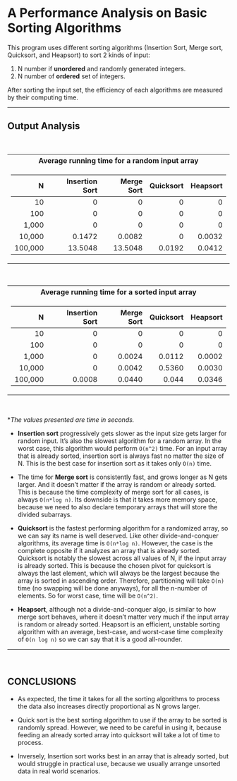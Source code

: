 # A Performance Analysis on Basic Sorting Algorithms
This program uses different sorting algorithms (Insertion Sort, Merge sort, Quicksort, and Heapsort) to  sort 2 kinds of input:
1. N number if **unordered** and randomly generated integers. 
2. N number of **ordered** set of integers.

After sorting the input set, the efficiency of each algorithms are measured by their computing time.

---

## **Output Analysis**
<br>
<table>
<tr><th> <b>Average running time for a random input array</b> </th></tr>
<tr><td>

| N | Insertion Sort | Merge Sort | Quicksort | Heapsort | 
|--:|--:|--:|--:|--:|
| 10 | 0 | 0 | 0 | 0 |
| 100 | 0 | 0 | 0 | 0 |
| 1,000 | 0 | 0 | 0 | 0 |
| 10,000 | 0.1472  | 0.0082 | 0 | 0.0032 |
| 100,000 | 13.5048 | 13.5048 | 0.0192 | 0.0412 |

</td></tr>
</table><br>


<table>
<tr><th> <b>Average running time for a sorted input array</b> </th></tr>
<tr><td>

| N | Insertion Sort | Merge Sort | Quicksort | Heapsort | 
|--:|--:|--:|--:|--:|
| 10 | 0 | 0 | 0 | 0 |
| 100 | 0 | 0 | 0 | 0 |
| 1,000 | 0 | 0.0024 | 0.0112 | 0.0002 |
| 10,000 | 0  | 0.0042 | 0.5360 | 0.0030 |
| 100,000 | 0.0008 | 0.0440 | 0.044 | 0.0346 |

</td></tr>
</table><br>

**The values presented are time in seconds.*

+ **Insertion sort** progressively gets slower as the input size gets larger for random input. It’s also the slowest algorithm for a random array. In the worst case, this algorithm would perform `O(n^2)` time. For an input array that is already sorted, insertion sort is always fast no matter the size of N. This is the best case for insertion sort as it takes only `O(n)` time.

+ The time for **Merge sort** is consistently fast, and grows longer as N gets larger. And it doesn’t matter if the array is random or already sorted. This is because the time complexity of merge sort for all cases, is always `O(n*log n)`. Its downside is that it takes more memory space, because we need to also declare temporary arrays that will store the divided subarrays.

+ **Quicksort** is the fastest performing algorithm for a randomized array, so we can say its name is well deserved. Like other divide-and-conquer algorithms, its average time is `O(n*log n)`. However, the case is the complete opposite if it analyzes an array that is already sorted.
Quicksort is notably the slowest across all values of N, if the input array is already sorted. This is because the chosen pivot for quicksort is always the last element, which will always be the largest because the array is sorted in ascending order. Therefore, partitioning will take `O(n)` time (no swapping will be done anyways), for all the n-number of elements. So for worst case, time will be `O(n^2)`.

+ **Heapsort**, although not a divide-and-conquer algo, is similar to how merge sort behaves, where it doesn’t matter very much if the input array is random or already sorted. Heapsort is an efficient, unstable sorting algorithm with an average, best-case, and worst-case time complexity of `O(n log n)` so we can say that it is a good all-rounder.

---
<br>

## **CONCLUSIONS**

- As expected, the time it takes for all the sorting algorithms to process the data also increases directly proportional as N grows larger.

- Quick sort is the best sorting algorithm to use if the array to be sorted is randomly spread. However, we need to be careful in using it, because feeding an already sorted array into quicksort will take a lot of time to process.

- Inversely, Insertion sort works best in an array that is already sorted, but would struggle in practical use, because we usually arrange unsorted data in real world scenarios.
